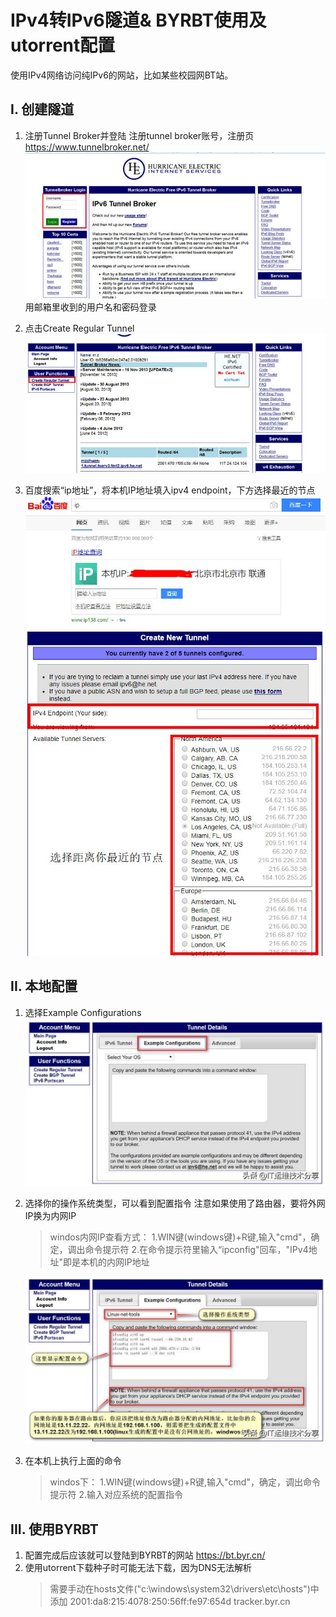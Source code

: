 # IPv4转IPv6隧道& BYRBT使用及utorrent配置

使用IPv4网络访问纯IPv6的网站，比如某些校园网BT站。

## I. 创建隧道

1. 注册Tunnel Broker并登陆
   注册tunnel broker账号，注册页 https://www.tunnelbroker.net/
   ![login](/pic/login.jpg)
   用邮箱里收到的用户名和密码登录


2. 点击Create Regular Tunnel
   ![Create Regular Tunnel](/pic/create.jpg)

3. 百度搜索“ip地址”，将本机IP地址填入ipv4 endpoint，下方选择最近的节点   
   ![IP地址](/pic/ip.jpg)
   ![Create Regular Tunnel](/pic/create2.jpg)


## II. 本地配置

1. 选择Example Configurations
   ![Example Configurations](/pic/Configurations.png)

2. 选择你的操作系统类型，可以看到配置指令
   注意如果使用了路由器，要将外网IP换为内网IP
   
   > windos内网IP查看方式：
   > 1.WIN键(windows键)+R键,输入"cmd"，确定，调出命令提示符
   > 2.在命令提示符里输入“ipconfig"回车，"IPv4地址"即是本机的内网IP地址
   
   ![Example Configurations](/pic/system.png)

3. 在本机上执行上面的命令
   > windos下：
   1.WIN键(windows键)+R键,输入"cmd"，确定，调出命令提示符
   2.输入对应系统的配置指令

## III. 使用BYRBT

1. 配置完成后应该就可以登陆到BYRBT的网站 https://bt.byr.cn/
2. 使用utorrent下载种子时可能无法下载，因为DNS无法解析
   > 需要手动在hosts文件("c:\windows\system32\drivers\etc\hosts")中添加
   2001:da8:215:4078:250:56ff:fe97:654d tracker.byr.cn
